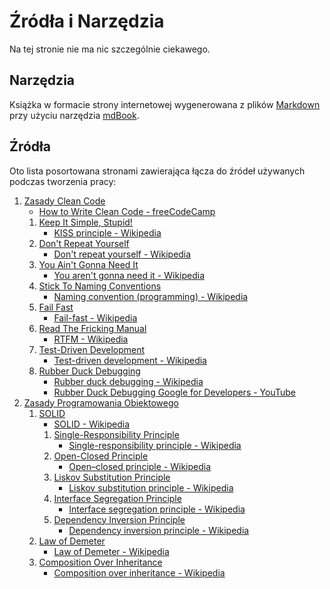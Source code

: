 # Źródła i Narzędzia

Na tej stronie nie ma nic szczególnie ciekawego.

## Narzędzia
Książka w formacie strony internetowej wygenerowana z plików [Markdown](https://en.wikipedia.org/wiki/Markdown) przy użyciu narzędzia [mdBook](https://github.com/rust-lang/mdBook).

## Źródła
Oto lista posortowana stronami zawierająca łącza do źródeł używanych podczas tworzenia pracy:
1. [Zasady Clean Code](zcc/index.html)
    - [How to Write Clean Code  - freeCodeCamp](https://www.freecodecamp.org/news/how-to-write-clean-code/)
    1. [Keep It Simple, Stupid!](zcc/kiss.md)
        - [KISS principle - Wikipedia](https://en.wikipedia.org/wiki/KISS_principle)
    2. [Don't Repeat Yourself](zcc/dry.md)
        - [Don't repeat yourself - Wikipedia](https://en.wikipedia.org/wiki/Don%27t_repeat_yourself)
    3. [You Ain't Gonna Need It](zcc/yagni.md)
        - [You aren't gonna need it - Wikipedia](https://en.wikipedia.org/wiki/You_aren%27t_gonna_need_it)
    4. [Stick To Naming Conventions](zcc/stnc.md)
        - [Naming convention (programming) - Wikipedia](https://en.wikipedia.org/wiki/Naming_convention_(programming))
    5. [Fail Fast](zcc/ff.md)
        - [Fail-fast - Wikipedia](https://en.wikipedia.org/wiki/Fail-fast)
    7. [Read The Fricking Manual](zcc/rtfm.md)
        - [RTFM - Wikipedia](https://en.wikipedia.org/wiki/RTFM)
    8. [Test-Driven Development](zcc/tdd.md)
        - [Test-driven development - Wikipedia](https://en.wikipedia.org/wiki/Test-driven_development)
    9. [Rubber Duck Debugging](zcc/rdd.md)
        - [Rubber duck debugging - Wikipedia](https://en.wikipedia.org/wiki/Rubber_duck_debugging)
        - [Rubber Duck Debugging Google for Developers - YouTube](https://www.youtube.com/watch?v=fdaqudiSo5c)
2. [Zasady Programowania Obiektowego](zpo/index.html)
    1. [SOLID](zpo/solid/index.html)
        - [SOLID - Wikipedia](https://en.wikipedia.org/wiki/SOLID)
        1. [Single-Responsibility Principle](zpo/solid/srp.md)
            - [Single-responsibility principle - Wikipedia](https://en.wikipedia.org/wiki/Single-responsibility_principle)
        2. [Open-Closed Principle](zpo/solid/ocp.md)
            - [Open–closed principle - Wikipedia](https://en.wikipedia.org/wiki/Open%E2%80%93closed_principle)
        3. [Liskov Substitution Principle](zpo/solid/lsp.md)
            - [Liskov substitution principle - Wikipedia](https://en.wikipedia.org/wiki/Liskov_substitution_principle)
        4. [Interface Segregation Principle](zpo/solid/isp.md)
            - [Interface segregation principle - Wikipedia](https://en.wikipedia.org/wiki/Interface_segregation_principle)
        5. [Dependency Inversion Principle](zpo/solid/dip.md)
            - [Dependency inversion principle - Wikipedia](https://en.wikipedia.org/wiki/Dependency_inversion_principle)
    2. [Law of Demeter](zpo/lod.md)
        - [Law of Demeter - Wikipedia](https://en.wikipedia.org/wiki/Law_of_Demeter)
    3. [Composition Over Inheritance](zpo/coi.md)
        - [Composition over inheritance - Wikipedia](https://en.wikipedia.org/wiki/Composition_over_inheritance)
